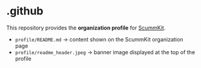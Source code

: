 # .github

This repository provides the **organization profile** for [ScummKit](https://github.com/ScummKit).

- `profile/README.md` → content shown on the ScummKit organization page  
- `profile/readme_header.jpeg` → banner image displayed at the top of the profile
